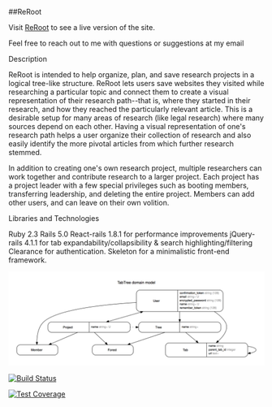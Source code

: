 ##ReRoot

Visit [ReRoot](https://reroot.herokuapp.com/) to see a live version of the site.

Feel free to reach out to me with questions or suggestions at my email

Description

ReRoot is intended to help organize, plan, and save research projects in a logical tree-like structure. ReRoot lets users save websites they visited while researching a particular topic and connect them to create a visual representation of their research path--that is, where they started in their research, and how they reached the particularly relevant article. This is a desirable setup for many areas of research (like legal research) where many sources depend on each other. Having a visual representation of one's research path helps a user organize their collection of research and also easily identify the more pivotal articles from which further research stemmed.

In addition to creating one's own research project, multiple researchers can work together and contribute research to a larger project. Each project has a project leader with a few special privileges such as booting members, transferring leadership, and deleting the entire project. Members can add other users, and can leave on their own volition.


Libraries and Technologies

Ruby 2.3
Rails 5.0
React-rails 1.8.1 for performance improvements
jQuery-rails 4.1.1 for tab expandability/collapsibility & search highlighting/filtering
Clearance for authentication.
Skeleton for a minimalistic front-end framework.


![ReRoot_UML.png](./ReRoot_UML.png)

[![Build Status](https://semaphoreci.com/api/v1/amattrice/reroot/branches/master/badge.svg)](https://semaphoreci.com/amattrice/reroot)

[![Test Coverage](https://codeclimate.com/github/MattRice12/reroot/badges/coverage.svg)](https://codeclimate.com/github/MattRice12/reroot/coverage)
